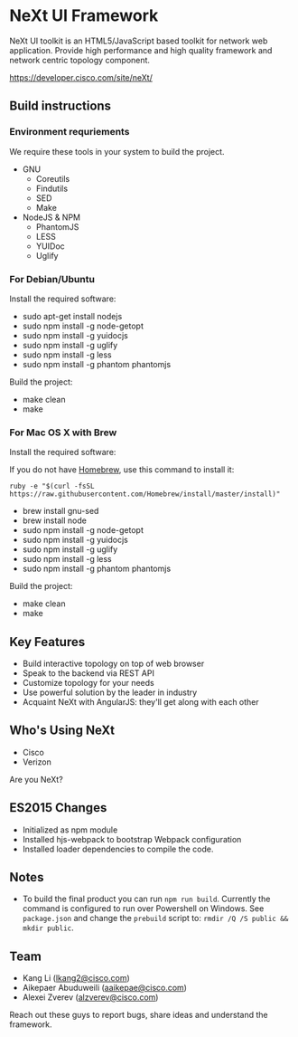 # NeXt UI Framework

NeXt UI toolkit is an HTML5/JavaScript based toolkit for network web application. Provide high performance and high quality framework and network centric topology component.

https://developer.cisco.com/site/neXt/

## Build instructions

### Environment requriements

We require these tools in your system to build the project.

* GNU
  * Coreutils
  * Findutils
  * SED
  * Make
* NodeJS & NPM
  * PhantomJS
  * LESS
  * YUIDoc
  * Uglify

### For Debian/Ubuntu
Install the required software:
* sudo apt-get install nodejs
* sudo npm install -g node-getopt
* sudo npm install -g yuidocjs
* sudo npm install -g uglify
* sudo npm install -g less
* sudo npm install -g phantom phantomjs
 
Build the project:
* make clean
* make

### For Mac OS X with Brew
Install the required software:

If you do not have [Homebrew](http://brew.sh), use this command to install it:

```
ruby -e "$(curl -fsSL https://raw.githubusercontent.com/Homebrew/install/master/install)"
```
* brew install gnu-sed
* brew install node
* sudo npm install -g node-getopt
* sudo npm install -g yuidocjs
* sudo npm install -g uglify
* sudo npm install -g less
* sudo npm install -g phantom phantomjs

Build the project:
* make clean
* make

## Key Features

* Build interactive topology on top of web browser
* Speak to the backend via REST API
* Customize topology for your needs
* Use powerful solution by the leader in industry
* Acquaint NeXt with AngularJS: they'll get along with each other

## Who's Using NeXt

* Cisco
* Verizon

Are you NeXt?

## ES2015 Changes

* Initialized as npm module
* Installed hjs-webpack to bootstrap Webpack configuration
* Installed loader dependencies to compile the code.

## Notes

* To build the final product you can run `npm run build`. Currently the command is configured to run over Powershell on Windows. See `package.json` and change the `prebuild` script to: `rmdir /Q /S public && mkdir public`.

## Team

* Kang Li (lkang2@cisco.com)
* Aikepaer Abuduweili (aaikepae@cisco.com)
* Alexei Zverev (alzverev@cisco.com)

Reach out these guys to report bugs, share ideas and understand the framework.
